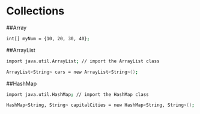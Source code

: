 # Collections

##Array
```bash
int[] myNum = {10, 20, 30, 40};
```
##ArrayList
```bash
import java.util.ArrayList; // import the ArrayList class

ArrayList<String> cars = new ArrayList<String>(); 
```

##HashMap 
```bash
import java.util.HashMap; // import the HashMap class

HashMap<String, String> capitalCities = new HashMap<String, String>();
```